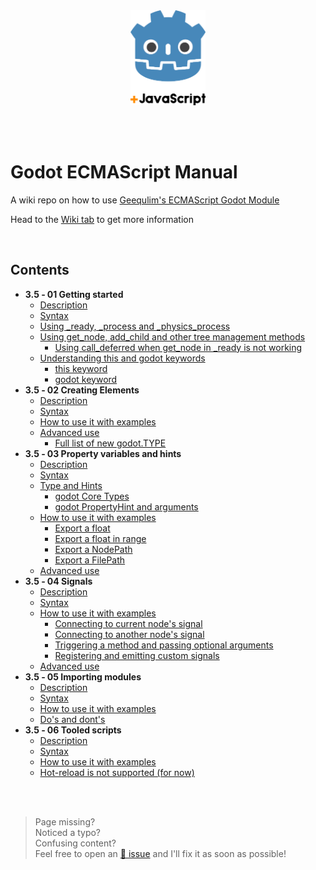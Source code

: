 <p align="center">
    <br><br>
    <img height="152" src="https://github.com/why-try313/godot-ECMAScript-cookbook/blob/master/wiki-images/godotJS-logo-128.png" alt="Godot JS">
    <br><br>
</p>

<br>

# Godot ECMAScript Manual

A wiki repo on how to use [Geequlim's ECMAScript Godot Module](https://github.com/Geequlim/ECMAScript)

Head to the [Wiki tab](https://github.com/why-try313/godot-ECMAScript-cookbook/wiki) to get more information

<br>

## Contents

- <b>3.5 ‐ 01 Getting started</b>
  - [Description](https://github.com/why-try313/godot-ECMAScript-cookbook/wiki/3.5-%E2%80%90-01-Getting-started#description)
  - [Syntax](https://github.com/why-try313/godot-ECMAScript-cookbook/wiki/3.5-%E2%80%90-01-Getting-started#syntax)
  - [Using _ready, _process and _physics_process](https://github.com/why-try313/godot-ECMAScript-cookbook/wiki/3.5-%E2%80%90-01-Getting-started#using-_ready-_process-and-_physics_process)
  - [Using get_node, add_child and other tree management methods](https://github.com/why-try313/godot-ECMAScript-cookbook/wiki/3.5-%E2%80%90-01-Getting-started#using-get_node-add_child-and-other-tree-management-methods)
    - [Using call_deferred when get_node in _ready is not working](https://github.com/why-try313/godot-ECMAScript-cookbook/wiki/3.5-%E2%80%90-01-Getting-started#using-call_deferred-when-get_node-in-_ready-is-not-working)
  - [Understanding this and godot keywords](https://github.com/why-try313/godot-ECMAScript-cookbook/wiki/3.5-%E2%80%90-01-Getting-started#understanding-this-and-godot-keywords)
    - [this keyword](https://github.com/why-try313/godot-ECMAScript-cookbook/wiki/3.5-%E2%80%90-01-Getting-started#this-keyword)
    - [godot keyword](https://github.com/why-try313/godot-ECMAScript-cookbook/wiki/3.5-%E2%80%90-01-Getting-started#godot-keyword)
- <b>3.5 ‐ 02 Creating Elements</b>
  - [Description](https://github.com/why-try313/godot-ECMAScript-cookbook/wiki/3.5-%E2%80%90-02-Creating-Elements#description)
  - [Syntax](https://github.com/why-try313/godot-ECMAScript-cookbook/wiki/3.5-%E2%80%90-02-Creating-Elements#syntax)
  - [How to use it with examples](https://github.com/why-try313/godot-ECMAScript-cookbook/wiki/3.5-%E2%80%90-02-Creating-Elements#how-to-use-it-with-examples)
  - [Advanced use](https://github.com/why-try313/godot-ECMAScript-cookbook/wiki/3.5-%E2%80%90-02-Creating-Elements#advanced-use)
    - [Full list of new godot.TYPE](https://github.com/why-try313/godot-ECMAScript-cookbook/wiki/3.5-%E2%80%90-02-Creating-Elements#full-list-of-new-godottype)
- <b>3.5 ‐ 03 Property variables and hints</b>
  - [Description](https://github.com/why-try313/godot-ECMAScript-cookbook/wiki/3.5-%E2%80%90-03-Property-variables-and-hints#description)
  - [Syntax](https://github.com/why-try313/godot-ECMAScript-cookbook/wiki/3.5-%E2%80%90-03-Property-variables-and-hints#syntax)
  - [Type and Hints](https://github.com/why-try313/godot-ECMAScript-cookbook/wiki/3.5-%E2%80%90-03-Property-variables-and-hints#type-and-hints)
    - [godot Core Types](https://github.com/why-try313/godot-ECMAScript-cookbook/wiki/3.5-%E2%80%90-03-Property-variables-and-hints#godot-core-types)
    - [godot PropertyHint and arguments](https://github.com/why-try313/godot-ECMAScript-cookbook/wiki/3.5-%E2%80%90-03-Property-variables-and-hints#godot-propertyhint-and-arguments)
  - [How to use it with examples](https://github.com/why-try313/godot-ECMAScript-cookbook/wiki/3.5-%E2%80%90-03-Property-variables-and-hints#how-to-use-it-with-examples)
    - [Export a float](https://github.com/why-try313/godot-ECMAScript-cookbook/wiki/3.5-%E2%80%90-03-Property-variables-and-hints#export-a-float)
    - [Export a float in range](https://github.com/why-try313/godot-ECMAScript-cookbook/wiki/3.5-%E2%80%90-03-Property-variables-and-hints#export-a-float-in-range)
    - [Export a NodePath](https://github.com/why-try313/godot-ECMAScript-cookbook/wiki/3.5-%E2%80%90-03-Property-variables-and-hints#export-a-nodepath)
    - [Export a FilePath](https://github.com/why-try313/godot-ECMAScript-cookbook/wiki/3.5-%E2%80%90-03-Property-variables-and-hints#export-a-filepath)
  - [Advanced use](https://github.com/why-try313/godot-ECMAScript-cookbook/wiki/3.5-%E2%80%90-03-Property-variables-and-hints#advanced-use)
- <b>3.5 ‐ 04 Signals</b>
  - [Description](https://github.com/why-try313/godot-ECMAScript-cookbook/wiki/3.5-%E2%80%90-04-Signals#description)
  - [Syntax](https://github.com/why-try313/godot-ECMAScript-cookbook/wiki/3.5-%E2%80%90-04-Signals#syntax)
  - [How to use it with examples](https://github.com/why-try313/godot-ECMAScript-cookbook/wiki/3.5-%E2%80%90-04-Signals#how-to-use-it-with-examples)
    - [Connecting to current node's signal](https://github.com/why-try313/godot-ECMAScript-cookbook/wiki/3.5-%E2%80%90-04-Signals#connecting-to-current-nodes-signal)
    - [Connecting to another node's signal](https://github.com/why-try313/godot-ECMAScript-cookbook/wiki/3.5-%E2%80%90-04-Signals#connecting-to-another-nodes-signal)
    - [Triggering a method and passing optional arguments](https://github.com/why-try313/godot-ECMAScript-cookbook/wiki/3.5-%E2%80%90-04-Signals#triggering-a-method-and-passing-optional-arguments)
    - [Registering and emitting custom signals](https://github.com/why-try313/godot-ECMAScript-cookbook/wiki/3.5-%E2%80%90-04-Signals#registering-and-emitting-custom-signals)
  - [Advanced use](https://github.com/why-try313/godot-ECMAScript-cookbook/wiki/3.5-%E2%80%90-04-Signals#advanced-use)
- <b>3.5 ‐ 05 Importing modules</b>
  - [Description](https://github.com/why-try313/godot-ECMAScript-cookbook/wiki/3.5-%E2%80%90-05-Importing-modules#description)
  - [Syntax](https://github.com/why-try313/godot-ECMAScript-cookbook/wiki/3.5-%E2%80%90-05-Importing-modules#syntax)
  - [How to use it with examples](https://github.com/why-try313/godot-ECMAScript-cookbook/wiki/3.5-%E2%80%90-05-Importing-modules#how-to-use-it-with-examples)
  - [Do's and dont's](https://github.com/why-try313/godot-ECMAScript-cookbook/wiki/3.5-%E2%80%90-05-Importing-modules#dos-and-donts)
- <b>3.5 ‐ 06 Tooled scripts</b>
  - [Description](https://github.com/why-try313/godot-ECMAScript-cookbook/wiki/3.5-%E2%80%90-06-Tooled-scripts#description)
  - [Syntax](https://github.com/why-try313/godot-ECMAScript-cookbook/wiki/3.5-%E2%80%90-06-Tooled-scripts#syntax)
  - [How to use it with examples](https://github.com/why-try313/godot-ECMAScript-cookbook/wiki/3.5-%E2%80%90-06-Tooled-scripts#how-to-use-it-with-examples)
  - [Hot-reload is not supported (for now)](https://github.com/why-try313/godot-ECMAScript-cookbook/wiki/3.5-%E2%80%90-06-Tooled-scripts#hot-reload-is-not-supported-for-now)

<br><br>

> Page missing?<br>
> Noticed a typo?<br>
> Confusing content?<br>
> Feel free to open an  [🔗 issue](https://github.com/why-try313/godot-ECMAScript-cookbook/issues) and I'll fix it as soon as possible! 
